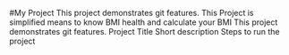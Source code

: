 #My Project
This project demonstrates git features.
This Project is simplified means to know BMI health and calculate your BMI
This project demonstrates git features.
Project Title
Short description
Steps to run the project

